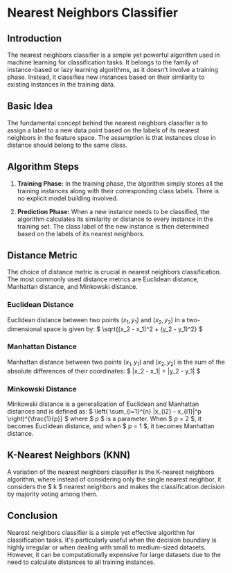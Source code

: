 # Nearest Neighbors Classifier

## Introduction
The nearest neighbors classifier is a simple yet powerful algorithm used in machine learning for classification tasks. It belongs to the family of instance-based or lazy learning algorithms, as it doesn't involve a training phase. Instead, it classifies new instances based on their similarity to existing instances in the training data.

## Basic Idea
The fundamental concept behind the nearest neighbors classifier is to assign a label to a new data point based on the labels of its nearest neighbors in the feature space. The assumption is that instances close in distance should belong to the same class.

## Algorithm Steps
1. **Training Phase:** In the training phase, the algorithm simply stores all the training instances along with their corresponding class labels. There is no explicit model building involved.

2. **Prediction Phase:** When a new instance needs to be classified, the algorithm calculates its similarity or distance to every instance in the training set. The class label of the new instance is then determined based on the labels of its nearest neighbors.

## Distance Metric
The choice of distance metric is crucial in nearest neighbors classification. The most commonly used distance metrics are Euclidean distance, Manhattan distance, and Minkowski distance. 

### Euclidean Distance
Euclidean distance between two points $(x_1, y_1)$ and $(x_2, y_2)$ in a two-dimensional space is given by:
$ \sqrt{(x_2 - x_1)^2 + (y_2 - y_1)^2} $

### Manhattan Distance
Manhattan distance between two points $(x_1, y_1)$ and $(x_2, y_2)$ is the sum of the absolute differences of their coordinates:
$ |x_2 - x_1| + |y_2 - y_1| $

### Minkowski Distance
Minkowski distance is a generalization of Euclidean and Manhattan distances and is defined as:
$ \left( \sum_{i=1}^{n} |x_{i2} - x_{i1}|^p \right)^{\frac{1}{p}} $
where $ p $ is a parameter. When $ p = 2 $, it becomes Euclidean distance, and when $ p = 1 $, it becomes Manhattan distance.

## K-Nearest Neighbors (KNN)
A variation of the nearest neighbors classifier is the K-nearest neighbors algorithm, where instead of considering only the single nearest neighbor, it considers the $ k $ nearest neighbors and makes the classification decision by majority voting among them.

## Conclusion
Nearest neighbors classifier is a simple yet effective algorithm for classification tasks. It's particularly useful when the decision boundary is highly irregular or when dealing with small to medium-sized datasets. However, it can be computationally expensive for large datasets due to the need to calculate distances to all training instances.
